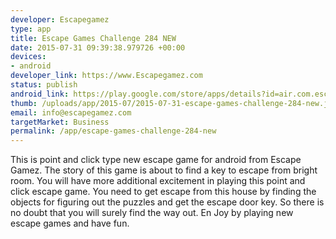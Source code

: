 ```yaml
--- 
developer: Escapegamez
type: app
title: Escape Games Challenge 284 NEW
date: 2015-07-31 09:39:38.979726 +00:00
devices: 
- android
developer_link: https://www.Escapegamez.com
status: publish
android_link: https://play.google.com/store/apps/details?id=air.com.escapegamez.EscapeGamesChallenge284
thumb: /uploads/app/2015-07/2015-07-31-escape-games-challenge-284-new.jpg
email: info@escapegamez.com
targetMarket: Business
permalink: /app/escape-games-challenge-284-new
---
```


This is point and click type new escape game for android from Escape Gamez. The story of this game is about to find a key to escape from bright room. You will have more additional excitement in playing this point and click escape game. You need to get escape from this house by finding the objects for figuring out the puzzles and get the escape door key. So there is no doubt that you will surely find the way out. En Joy by playing new escape games and have fun.
